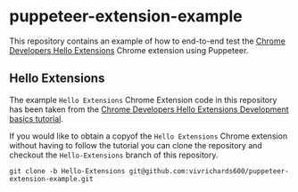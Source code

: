 # puppeteer-extension-example

This repository contains an example of how to end-to-end test the  [Chrome Developers Hello Extensions](https://developer.chrome.com/docs/extensions/mv3/getstarted/development-basics/) Chrome extension using Puppeteer. 

## Hello Extensions
The example `Hello Extensions` Chrome Extension code in this repository has been taken from the [Chrome Developers Hello Extensions Development basics tutorial](https://developer.chrome.com/docs/extensions/mv3/getstarted/development-basics/). 

If you would like to obtain a copyof the `Hello Extensions` Chrome extension without having to follow the tutorial you can clone the repository and checkout the `Hello-Extensions` branch of this repository.

`git clone -b Hello-Extensions git@github.com:vivrichards600/puppeteer-extension-example.git`